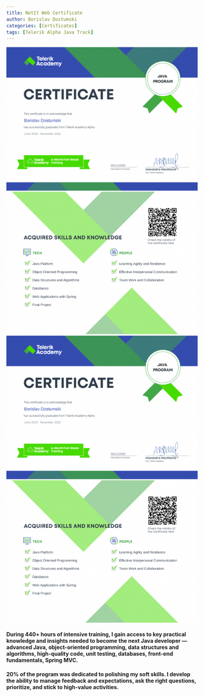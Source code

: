 ```yaml
---
title: NetIt Web Certificate
author: Borislav Dostumski
categories: [Certificates]
tags: [Telerik Alpha Java Track]
---
```

![Telerik Alpha Java Track](../../assets/img/certificates/telerik-academy-certificate-alpha-java-track-1.png)
![Telerik Alpha Java Track](../../assets/img/certificates/telerik-academy-certificate-alpha-java-track-2.png)

#### During 440+ hours of intensive training, I gain access to key practical knowledge and insights needed to become the next Java developer — advanced Java, object-oriented programming, data structures and algorithms, high-quality code, unit testing, databases, front-end fundamentals, Spring MVC.

#### 20% of the program was dedicated to polishing my soft skills. I develop the ability to manage feedback and expectations, ask the right questions, prioritize, and stick to high-value activities.

